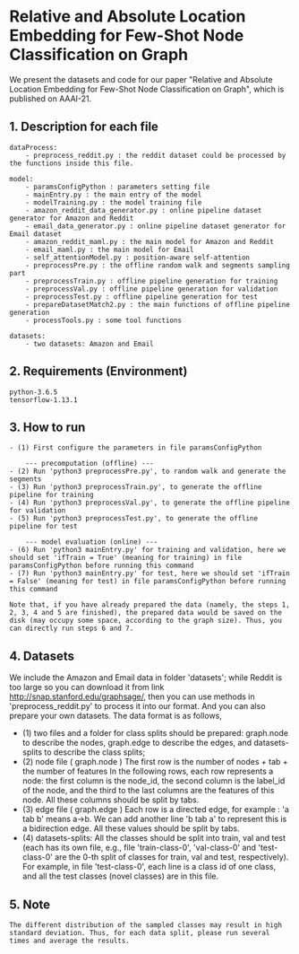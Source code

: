 
# Relative and Absolute Location Embedding for Few-Shot Node Classification on Graph

We present the datasets and code for our paper "Relative and Absolute Location Embedding for Few-Shot Node Classification on Graph", which is published on AAAI-21.


## 1. Description for each file

	dataProcess:
		- preprocess_reddit.py : the reddit dataset could be processed by the functions inside this file.
		
	model:
		- paramsConfigPython : parameters setting file
		- mainEntry.py : the main entry of the model
		- modelTraining.py : the model training file 
		- amazon_reddit_data_generator.py : online pipeline dataset generator for Amazon and Reddit
		- email_data_generator.py : online pipeline dataset generator for Email dataset
		- amazon_reddit_maml.py : the main model for Amazon and Reddit
		- email_maml.py : the main model for Email
		- self_attentionModel.py : position-aware self-attention
		- preprocessPre.py : the offline random walk and segments sampling part
		- preprocessTrain.py : offline pipeline generation for training
		- preprocessVal.py : offline pipeline generation for validation
		- preprocessTest.py : offline pipeline generation for test
		- prepareDatasetMatch2.py : the main functions of offline pipeline generation
		- processTools.py : some tool functions
	
	datasets:
		- two datasets: Amazon and Email
		
		
## 2. Requirements (Environment)
	python-3.6.5
	tensorflow-1.13.1


## 3. How to run
	- (1) First configure the parameters in file paramsConfigPython
		
		--- precomputation (offline) ---
	- (2) Run 'python3 preprocessPre.py', to random walk and generate the segments
	- (3) Run 'python3 preprocessTrain.py', to generate the offline pipeline for training
	- (4) Run 'python3 preprocessVal.py', to generate the offline pipeline for validation
	- (5) Run 'python3 preprocessTest.py', to generate the offline pipeline for test
		
		--- model evaluation (online) ---
	- (6) Run 'python3 mainEntry.py' for training and validation, here we should set 'ifTrain = True' (meaning for training) in file paramsConfigPython before running this command
	- (7) Run 'python3 mainEntry.py' for test, here we should set 'ifTrain = False' (meaning for test) in file paramsConfigPython before running this command
	
	Note that, if you have already prepared the data (namely, the steps 1, 2, 3, 4 and 5 are finished), the prepared data would be saved on the disk (may occupy some space, according to the graph size). Thus, you can directly run steps 6 and 7.
	

## 4. Datasets

We include the Amazon and Email data in folder 'datasets'; while Reddit is too large so you can download it from link http://snap.stanford.edu/graphsage/, then you can use methods in 'preprocess_reddit.py' to process it into our format.
And you can also prepare your own datasets. The data format is as follows,
- (1) two files and a folder for class splits should be prepared: graph.node to describe the nodes, graph.edge to describe the edges, and datasets-splits to describe the class splits;
- (2) node file ( graph.node )
		The first row is the number of nodes + tab + the number of features
		In the following rows, each row represents a node: the first column is the node_id, the second column is the label_id of the node, and the third to the last columns are the features of this node. All these columns should be split by tabs.
- (3) edge file ( graph.edge )
		Each row is a directed edge, for example : 'a tab b' means a->b. We can add another line 'b tab a' to represent this is a bidirection edge. All these values should be split by tabs.
- (4) datasets-splits:
		All the classes should be split into train, val and test (each has its own file, e.g., file 'train-class-0', 'val-class-0' and 'test-class-0' are the 0-th split of classes for train, val and test, respectively). For example, in file 'test-class-0', each line is a class id of one class, and all the test classes (novel classes) are in this file.

## 5. Note
	The different distribution of the sampled classes may result in high standard deviation. Thus, for each data split, please run several times and average the results. 
